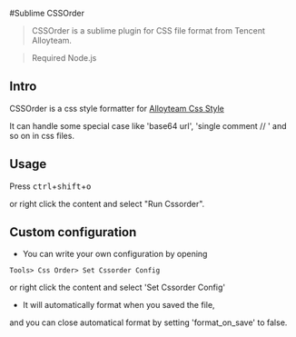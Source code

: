 #Sublime CSSOrder

> CSSOrder is a sublime plugin for CSS file format from Tencent Alloyteam.

> Required Node.js

## Intro

CSSOrder is a css style formatter for [Alloyteam Css Style](http://alloyteam.github.io/code-guide/#css)

It can handle some special case like  'base64 url', 'single comment // ' and so on in css files.

## Usage

Press <kbd>ctrl</kbd>+<kbd>shift</kbd>+<kbd>o</kbd> 

or right click the content and select "Run Cssorder".

## Custom configuration

* You can  write your own configuration by opening 

 `Tools> Css Order> Set Cssorder Config` 
 
 or right click the content and select 'Set Cssorder Config'

* It will automatically format when you saved the file,

and you can close automatical format  by setting 'format_on_save' to false.
